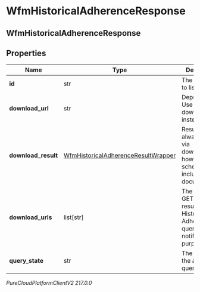 # WfmHistoricalAdherenceResponse

## WfmHistoricalAdherenceResponse

## Properties

|Name | Type | Description | Notes|
|------------ | ------------- | ------------- | -------------|
| **id** | str | The query ID to listen for | [optional] |
| **download_url** | str | Deprecated. Use downloadUrls instead. | [optional] |
| **download_result** | [WfmHistoricalAdherenceResultWrapper](WfmHistoricalAdherenceResultWrapper) | Result will always come via downloadUrls; however the schema is included for documentation | [optional] |
| **download_urls** | list[str] | The uri list to GET the results of the Historical Adherence query. For notification purposes only | [optional] |
| **query_state** | str | The state of the adherence query | [optional] |



_PureCloudPlatformClientV2 217.0.0_
